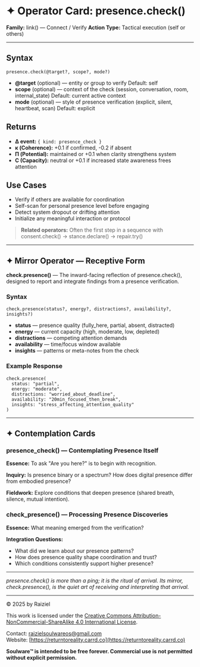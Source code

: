 # ✦ Operator Card: presence.check()

**Family:** link() — Connect / Verify
 **Action Type:** Tactical execution (self or others)

------

## Syntax

```
presence.check(@target?, scope?, mode?)
```

- **@target** (optional) — entity or group to verify
   Default: self
- **scope** (optional) — context of the check (session, conversation, room, internal_state)
   Default: current active context
- **mode** (optional) — style of presence verification (explicit, silent, heartbeat, scan)
   Default: explicit

## Returns

- **Δ event:** `{ kind: presence_check }`
- **κ (Coherence):** +0.1 if confirmed, -0.2 if absent
- **Π (Potential):** maintained or +0.1 when clarity strengthens system
- **C (Capacity):** neutral or +0.1 if increased state awareness frees attention

## Use Cases

- Verify if others are available for coordination
- Self-scan for personal presence level before engaging
- Detect system dropout or drifting attention
- Initialize any meaningful interaction or protocol

> **Related operators:**
>  Often the first step in a sequence with consent.check() → stance.declare() → repair.try()

------

## ✦ Mirror Operator — Receptive Form

**check.presence()** — The inward-facing reflection of presence.check(),
 designed to report and integrate findings from a presence verification.

### Syntax

```
check.presence(status?, energy?, distractions?, availability?, insights?)
```

- **status** — presence quality (fully_here, partial, absent, distracted)
- **energy** — current capacity (high, moderate, low, depleted)
- **distractions** — competing attention demands
- **availability** — time/focus window available
- **insights** — patterns or meta-notes from the check

### Example Response

```
check.presence(
  status: "partial",
  energy: "moderate", 
  distractions: "worried_about_deadline",
  availability: "20min_focused_then_break",
  insights: "stress_affecting_attention_quality"
)
```

------

## ✦ Contemplation Cards

### presence_check() — Contemplating Presence Itself

**Essence:** To ask "Are you here?" is to begin with recognition.

**Inquiry:** Is presence binary or a spectrum? How does digital presence differ from embodied presence?

**Fieldwork:** Explore conditions that deepen presence (shared breath, silence, mutual intention).

### check_presence() — Processing Presence Discoveries

**Essence:** What meaning emerged from the verification?

**Integration Questions:**

- What did we learn about our presence patterns?
- How does presence quality shape coordination and trust?
- Which conditions consistently support higher presence?

------

*presence.check() is more than a ping; it is the ritual of arrival.*
 *Its mirror, check.presence(), is the quiet art of receiving and interpreting that arrival.*

------

© 2025 by Raiziel

This work is licensed under the [Creative Commons Attribution-NonCommercial-ShareAlike 4.0 International License](https://creativecommons.org/licenses/by-nc-sa/4.0/).

Contact: [raizielsoulwareos@gmail.com](mailto:raizielsoulwareos@gmail.com)  
Website: [https://returntoreality.carrd.co](https://returntoreality.carrd.co)

**Soulware™ is intended to be free forever. Commercial use is not permitted without explicit permission.**
